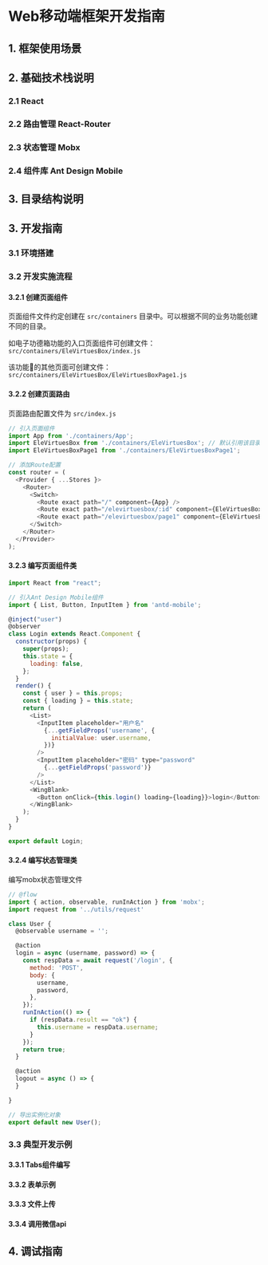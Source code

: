 Web移动端框架开发指南
===

## 1. 框架使用场景

## 2. 基础技术栈说明

### 2.1 React

### 2.2 路由管理 React-Router

### 2.3 状态管理 Mobx

### 2.4 组件库 Ant Design Mobile

## 3. 目录结构说明



## 3. 开发指南

### 3.1 环境搭建

### 3.2 开发实施流程

#### 3.2.1 创建页面组件

页面组件文件约定创建在 `src/containers` 目录中。可以根据不同的业务功能创建不同的目录。

如电子功德箱功能的入口页面组件可创建文件：
`src/containers/EleVirtuesBox/index.js`

该功能的其他页面可创建文件：`src/containers/EleVirtuesBox/EleVirtuesBoxPage1.js`

#### 3.2.2 创建页面路由

页面路由配置文件为 `src/index.js`

```javascript
// 引入页面组件
import App from './containers/App';
import EleVirtuesBox from './containers/EleVirtuesBox'; // 默认引用该目录中的index.js文件
import EleVirtuesBoxPage1 from './containers/EleVirtuesBoxPage1';

// 添加Route配置
const router = (
  <Provider { ...Stores }>
    <Router>
      <Switch>
        <Route exact path="/" component={App} />
        <Route exact path="/elevirtuesbox/:id" component={EleVirtuesBox} />
        <Route exact path="/elevirtuesbox/page1" component={EleVirtuesBoxPage1} />
      </Switch>
    </Router>
  </Provider>
);
```

#### 3.2.3 编写页面组件类

```javascript
import React from "react";

// 引入Ant Design Mobile组件
import { List, Button, InputItem } from 'antd-mobile';

@inject("user")
@observer
class Login extends React.Component {
  constructor(props) {
    super(props);
    this.state = {
      loading: false,
    };
  }
  render() {
    const { user } = this.props;
    const { loading } = this.state;
    return (
      <List>
        <InputItem placeholder="用户名"
          {...getFieldProps('username', {
            initialValue: user.username,
          })}
        />
        <InputItem placeholder="密码" type="password"
          {...getFieldProps('password')}
        />
      </List>
      <WingBlank>
        <Button onClick={this.login() loading={loading}}>login</Button>
      </WingBlank>
    );
  }
}

export default Login;
```

#### 3.2.4 编写状态管理类

编写mobx状态管理文件
```javascript
// @flow
import { action, observable, runInAction } from 'mobx';
import request from '../utils/request'

class User {
  @observable username = '';

  @action
  login = async (username, password) => {
    const respData = await request('/login', {
      method: 'POST',
      body: {
        username,
        password,
      },
    });
    runInAction(() => {
      if (respData.result == "ok") {
        this.username = respData.username;
      }
    });
    return true;
  }

  @action
  logout = async () => {
  }

}

// 导出实例化对象
export default new User();
```

### 3.3 典型开发示例

#### 3.3.1 Tabs组件编写

#### 3.3.2 表单示例

#### 3.3.3 文件上传

#### 3.3.4 调用微信api

## 4. 调试指南
